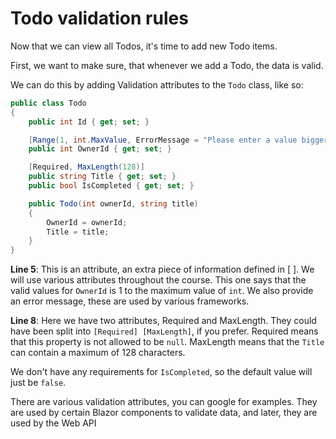 # Todo validation rules
Now that we can view all Todos, it's time to add new Todo items.

First, we want to make sure, that whenever we add a Todo, the data is valid.

We can do this by adding Validation attributes to the `Todo` class, like so:

```csharp
public class Todo
{
    public int Id { get; set; }

    [Range(1, int.MaxValue, ErrorMessage = "Please enter a value bigger than {1}")]
    public int OwnerId { get; set; }

    [Required, MaxLength(128)] 
    public string Title { get; set; }
    public bool IsCompleted { get; set; }

    public Todo(int ownerId, string title)
    {
        OwnerId = ownerId;
        Title = title;
    }
}
```

**Line 5**: This is an attribute, an extra piece of information defined in [ ]. We will use various attributes throughout the course.
This one says that the valid values for `OwnerId` is 1 to the maximum value of `int`. We also provide an error message, these are used by various frameworks.

**Line 8**: Here we have two attributes, Required and MaxLength. They could have been split into `[Required] [MaxLength]`, if you prefer. 
Required means that this property is not allowed to be `null`. MaxLength means that the `Title` can contain a maximum of 128 characters.

We don't have any requirements for `IsCompleted`, so the default value will just be `false`.

There are various validation attributes, you can google for examples. They are used by certain Blazor components to validate data, and later, they are used by the Web API